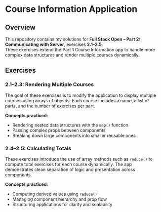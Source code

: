 # Course Information Application  

## Overview  
This repository contains my solutions for **Full Stack Open – Part 2: Communicating with Server**, exercises **2.1–2.5**.  
These exercises extend the Part 1 Course Information app to handle more complex data structures and render multiple courses dynamically.

## Exercises  

### 2.1–2.3: Rendering Multiple Courses  
The goal of these exercises is to modify the application to display multiple courses using arrays of objects. Each course includes a name, a list of parts, and the number of exercises per part.

**Concepts practiced:**  
- Rendering nested data structures with the `map()` function  
- Passing complex props between components  
- Breaking down large components into smaller reusable ones  

### 2.4–2.5: Calculating Totals  
These exercises introduce the use of array methods such as `reduce()` to compute total exercises for each course dynamically. The app demonstrates clean separation of logic and presentation across components.

**Concepts practiced:**  
- Computing derived values using `reduce()`  
- Managing component hierarchy and prop flow  
- Structuring applications for clarity and scalability  